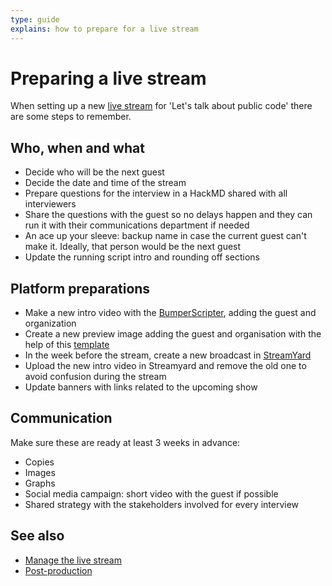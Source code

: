 ```yaml
---
type: guide
explains: how to prepare for a live stream
---
```


# Preparing a live stream

When setting up a new [live stream](index.md) for 'Let's talk about public code' there are some steps to remember.

## Who, when and what

- Decide who will be the next guest
- Decide the date and time of the stream
- Prepare questions for the interview in a HackMD shared with all interviewers
- Share the questions with the guest so no delays happen and they can run it with their communications department if needed
- An ace up your sleeve: backup name in case the current guest can't make it. Ideally, that person would be the next guest
- Update the running script intro and rounding off sections

## Platform preparations

- Make a new intro video with the [BumperScripter](https://github.com/publiccodenet/bumperscripter), adding the guest and organization
- Create a new preview image adding the guest and organisation with the help of this [template](preview-image.svg)
- In the week before the stream, create a new broadcast in [StreamYard](../tool-management/streamyard.md)
- Upload the new intro video in Streamyard and remove the old one to avoid confusion during the stream
- Update banners with links related to the upcoming show

## Communication

Make sure these are ready  at least 3 weeks in advance:

- Copies
- Images
- Graphs
- Social media campaign: short video with the guest if possible
- Shared strategy with the stakeholders involved for every interview

## See also

- [Manage the live stream](manage-live-stream.md)
- [Post-production](post-production.md)
